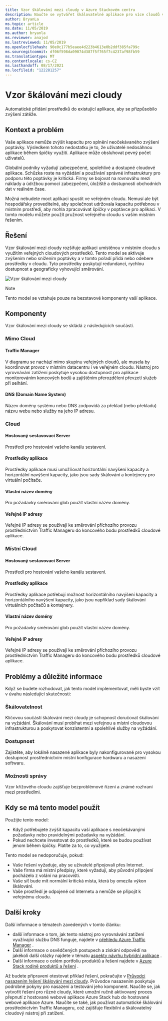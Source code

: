 ```yaml
---
title: Vzor škálování mezi cloudy v Azure Stackovém centru
description: Naučte se vytvářet škálovatelné aplikace pro více cloudů v Azure a centra Azure Stack.
author: BryanLa
ms.topic: article
ms.date: 11/05/2019
ms.author: bryanla
ms.reviewer: anajod
ms.lastreviewed: 11/05/2019
ms.openlocfilehash: 90e0c177b5eaee4d223b4613e0b2ddf385fa799c
ms.sourcegitcommit: df06f598da09074d387f5f765f7c4237af98fb59
ms.translationtype: MT
ms.contentlocale: cs-CZ
ms.lasthandoff: 08/17/2021
ms.locfileid: "122281257"
---
```

# <a name="cross-cloud-scaling-pattern"></a>Vzor škálování mezi cloudy

Automatické přidání prostředků do existující aplikace, aby se přizpůsobilo zvýšení zátěže.

## <a name="context-and-problem"></a>Kontext a problém

Vaše aplikace nemůže zvýšit kapacitu pro splnění neočekávaného zvýšení poptávky. Výsledkem tohoto nedostatku je to, že uživatelé nedosáhnou aplikace během špičky využití. Aplikace může obsluhovat pevný počet uživatelů.

Globální podniky vyžadují zabezpečené, spolehlivé a dostupné cloudové aplikace. Schůzka roste na vyžádání a používání správné infrastruktury pro podporu této poptávky je kritická. Firmy se bojovat na rovnováhu mezi náklady a údržbou pomocí zabezpečení, úložiště a dostupnosti obchodních dat v reálném čase.

Možná nebudete moct aplikaci spustit ve veřejném cloudu. Nemusí ale být hospodářsky proveditelné, aby společnost udržovala kapacitu potřebnou v místním prostředí, aby mohla zpracovávat špičky v poptávce pro aplikaci. V tomto modelu můžete použít pružnost veřejného cloudu s vaším místním řešením.

## <a name="solution"></a>Řešení

Vzor škálování mezi cloudy rozšiřuje aplikaci umístěnou v místním cloudu s využitím veřejných cloudových prostředků. Tento model se aktivuje zvýšením nebo snížením poptávky a v tomto pořadí přidá nebo odebere prostředky v cloudu. Tyto prostředky poskytují redundanci, rychlou dostupnost a geograficky vyhovující směrování.

![Vzor škálování mezi cloudy](media/pattern-cross-cloud-scale/cross-cloud-scaling.png)

> [!NOTE]
> Tento model se vztahuje pouze na bezstavové komponenty vaší aplikace.

## <a name="components"></a>Komponenty

Vzor škálování mezi cloudy se skládá z následujících součástí.

### <a name="outside-the-cloud"></a>Mimo Cloud

#### <a name="traffic-manager"></a>Traffic Manager

V diagramu se nachází mimo skupinu veřejných cloudů, ale musela by koordinovat provoz v místním datacentru i ve veřejném cloudu. Nástroj pro vyrovnávání zatížení poskytuje vysokou dostupnost pro aplikace monitorováním koncových bodů a zajištěním přerozdělení převzetí služeb při selhání.

#### <a name="domain-name-system-dns"></a>DNS (Domain Name System)

Název domény systému nebo DNS zodpovídá za překlad (nebo překladu) názvu webu nebo služby na jeho IP adresu.

### <a name="cloud"></a>Cloud

#### <a name="hosted-build-server"></a>Hostovaný sestavovací Server

Prostředí pro hostování vašeho kanálu sestavení.

#### <a name="app-resources"></a>Prostředky aplikace

Prostředky aplikace musí umožňovat horizontální navýšení kapacity a horizontální navýšení kapacity, jako jsou sady škálování a kontejnery pro virtuální počítače.

#### <a name="custom-domain-name"></a>Vlastní název domény

Pro požadavky směrování glob použít vlastní název domény.

#### <a name="public-ip-addresses"></a>Veřejné IP adresy

Veřejné IP adresy se používají ke směrování příchozího provozu prostřednictvím Traffic Manageru do koncového bodu prostředků cloudové aplikace.  

### <a name="local-cloud"></a>Místní Cloud

#### <a name="hosted-build-server"></a>Hostovaný sestavovací Server

Prostředí pro hostování vašeho kanálu sestavení.

#### <a name="app-resources"></a>Prostředky aplikace

Prostředky aplikace potřebují možnost horizontálního navýšení kapacity a horizontálního navýšení kapacity, jako jsou například sady škálování virtuálních počítačů a kontejnery.

#### <a name="custom-domain-name"></a>Vlastní název domény

Pro požadavky směrování glob použít vlastní název domény.

#### <a name="public-ip-addresses"></a>Veřejné IP adresy

Veřejné IP adresy se používají ke směrování příchozího provozu prostřednictvím Traffic Manageru do koncového bodu prostředků cloudové aplikace.

## <a name="issues-and-considerations"></a>Problémy a důležité informace

Když se budete rozhodovat, jak tento model implementovat, měli byste vzít v úvahu následující skutečnosti:

### <a name="scalability"></a>Škálovatelnost

Klíčovou součástí škálování mezi cloudy je schopnost doručovat škálování na vyžádání. Škálování musí probíhat mezi veřejnou a místní cloudovou infrastrukturou a poskytovat konzistentní a spolehlivé služby na vyžádání.

### <a name="availability"></a>Dostupnost

Zajistěte, aby lokálně nasazené aplikace byly nakonfigurované pro vysokou dostupnost prostřednictvím místní konfigurace hardwaru a nasazení softwaru.

### <a name="manageability"></a>Možnosti správy

Vzor křížového cloudu zajišťuje bezproblémové řízení a známé rozhraní mezi prostředími.

## <a name="when-to-use-this-pattern"></a>Kdy se má tento model použít

Použijte tento model:

- Když potřebujete zvýšit kapacitu vaší aplikace s neočekávanými požadavky nebo pravidelnými požadavky na vyžádání.
- Pokud nechcete investovat do prostředků, které se budou používat jenom během špičky. Platíte za to, co využijete.

Tento model se nedoporučuje, pokud:

- Vaše řešení vyžaduje, aby se uživatelé připojovali přes Internet.
- Vaše firma má místní předpisy, které vyžadují, aby původní připojení pocházelo z volání na pracovišti.
- Vaše síť bude mít normální kritická místa, která by omezila výkon škálování.
- Vaše prostředí je odpojené od Internetu a nemůže se připojit k veřejnému cloudu.

## <a name="next-steps"></a>Další kroky

Další informace o tématech zavedených v tomto článku:

- další informace o tom, jak tento nástroj pro vyrovnávání zatížení využívající službu DNS funguje, najdete v [přehledu Azure Traffic Manager](/azure/traffic-manager/traffic-manager-overview) .
- Další informace o osvědčených postupech a získání odpovědí na jakékoli další otázky najdete v tématu [aspekty návrhu hybridní aplikace](overview-app-design-considerations.md) .
- Další informace o celém portfoliu produktů a řešení najdete v [Azure Stack rodině produktů a řešení](/azure-stack) .

Až budete připraveni otestovat příklad řešení, pokračujte v [Průvodci nasazením řešení škálování mezi cloudy](/azure/architecture/hybrid/deployments/solution-deployment-guide-cross-cloud-scaling). Průvodce nasazením poskytuje podrobné pokyny pro nasazení a testování jeho komponent. Naučíte se, jak vytvořit řešení pro různé cloudy, které umožní ručně aktivovaný proces přepnutí z hostované webové aplikace Azure Stack hub do hostované webové aplikace Azure. Naučíte se také, jak používat automatické škálování prostřednictvím Traffic Manageru, což zajišťuje flexibilní a škálovatelný cloudový nástroj při zatížení.